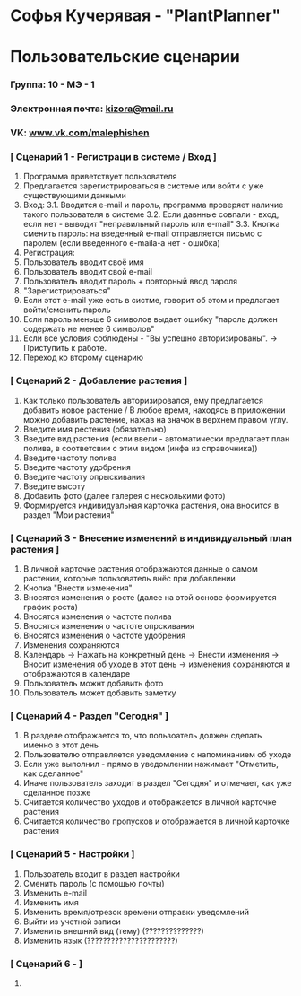 # Софья Кучерявая - "PlantPlanner"
# Пользовательские сценарии

### Группа: 10 - МЭ - 1
### Электронная почта: kizora@mail.ru
### VK: www.vk.com/malephishen


### [ Сценарий 1 - Регистраци в системе / Вход ]

1. Программа приветствует пользователя
2. Предлагается зарегистрироваться в системе или войти с уже существующими данными
3. Вход: 
3.1. Вводится e-mail и пароль, программа проверяет наличие такого пользователя в системе
3.2. Если давнные совпали - вход, если нет - выводит "неправильный пароль или e-mail"
3.3. Кнопка сменить пароль: на введенный e-mail отправляется письмо с паролем (если введенного e-maila-а нет - ошибка)
4. Регистрация:
5. Пользователь вводит своё имя
6. Пользователь вводит свой e-mail
7. Пользователь вводит пароль + повторный ввод пароля
8. "Зарегистрироваться"
9. Если этот e-mail уже есть в систме, говорит об этом и предлагает войти/сменить пароль
10. Если пароль меньше 6 символов выдает ошибку "пароль должен содержать не менее 6 символов"
11. Если все условия соблюдены - "Вы успешно авторизированы". -> Приступить к работе.
12. Переход ко второму сценарию

### [ Сценарий 2 - Добавление растения ]

1. Как только пользователь авторизировался, ему предлагается добавить новое растение / В любое время, находясь в приложении можно добавить растение, нажав на значок в верхнем правом углу.
2. Введите имя рестения (обязательно)
3. Введите вид растения (если ввели - автоматически предлагает план полива, в соответсвии с этим видом (инфа из справочника))
4. Введите частоту полива
5. Введите частоту удобрения
6. Введите частоту опрыскивания
7. Введите высоту
8. Добавить фото (далее галерея с несколькими фото)
9. Формируется индивидуальная карточка растения, она вносится в раздел "Мои растения"

### [ Сценарий 3 - Внесение изменений в индивидуальный план растения ]

1. В личной карточке растения отображаются данные о самом растении, которые пользователь внёс при добавлении
2. Кнопка "Внести изменения"
3. Вносятся изменения о росте (далее на этой основе формируется график роста)
4. Вносятся изменения о частоте полива
5. Вносятся изменения о частоте опрскивания
6. Вносятся изменения о частоте удобрения
7. Изменения сохраняются
8. Календарь -> Нажать на конкретный день -> Внести изменения -> Вносит изменения об уходе в этот день -> изменения сохраняются и отображаются в календаре
9. Пользователь можнт добавить фото
10. Пользователь может добавить заметку

### [ Сценарий 4 - Раздел "Сегодня" ]

1. В разделе отображается то, что пользоатель должен сделать именно в этот день
2. Пользователю отправляется уведомление с напоминанием об уходе 
3. Если уже выполнил - прямо в уведомлении нажимает "Отметить, как сделанное"
4. Иначе пользователь заходит в раздел "Сегодня" и отмечает, как уже сделанное позже
5. Считается количество уходов и отображается в личной карточке растения
6. Считается количество пропусков и отображается в личной карточке растения

### [ Сценарий 5 - Настройки ]

1. Пользоатель входит в раздел настройки
2. Сменить пароль (с помощью почты)
3. Изменить e-mail
4. Изменить имя
5. Изменить время/отрезок времени отправки уведомлений
6. Выйти из учетной записи
7. Изменить внешний вид (тему) (??????????????)
8. Изменить язык (??????????????????????)

### [ Сценарий 6 -  ]

1. 



